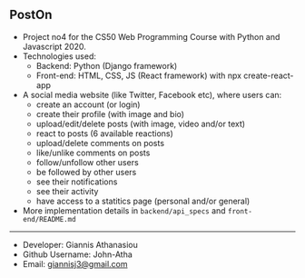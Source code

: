 ## PostOn

* Project no4 for the CS50 Web Programming Course with Python and Javascript 2020.
* Technologies used:
    * Backend: Python (Django framework)
    * Front-end: HTML, CSS, JS (React framework) with npx create-react-app
* A social media website (like Twitter, Facebook etc), where users can:
    * create an account (or login)
    * create their profile (with image and bio)
    * upload/edit/delete posts (with image, video and/or text)
    * react to posts (6 available reactions)
    * upload/delete comments on posts
    * like/unlike comments on posts
    * follow/unfollow other users
    * be followed by other users
    * see their notifications
    * see their activity
    * have access to a statitics page (personal and/or general)
* More implementation details in `backend/api_specs` and `front-end/README.md`

- - -

* Developer: Giannis Athanasiou
* Github Username: John-Atha
* Email: giannisj3@gmail.com